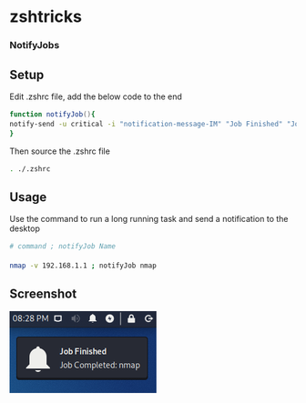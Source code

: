 # zshtricks

### NotifyJobs

## Setup

Edit .zshrc file, add the below code to the end

```zsh
function notifyJob(){
notify-send -u critical -i "notification-message-IM" "Job Finished" "Job Completed: $1"
}

```
Then source the .zshrc file
```zsh
. ./.zshrc
```

## Usage 

Use the command to run a long running task and send a notification to the desktop

```zsh
# command ; notifyJob Name

nmap -v 192.168.1.1 ; notifyJob nmap
```

## Screenshot

![](Capture.PNG)

